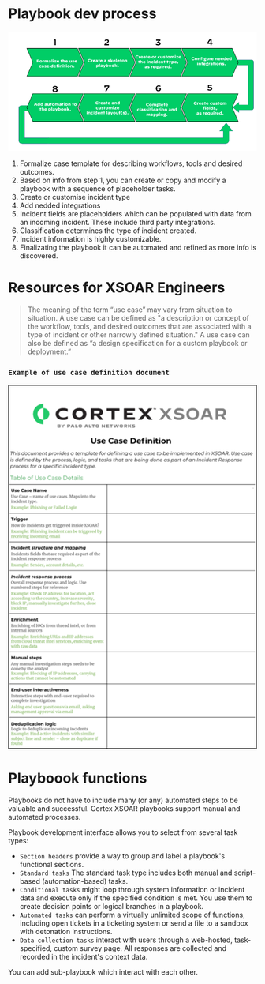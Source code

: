 # Playbook dev process
![localImage](./images/Screenshot_2.png)

1. Formalize case template for describing workflows, tools and desired outcomes.
2. Based on info from step 1, you can create or copy and modify a playbook with a sequence of placeholder tasks.
3. Create or customise incident type
4. Add nedded integrations
5. Incident fields are placeholders which can be populated with data from an incoming incident. These include third party integrations.
6. Classification determines the type of incident created.
7. Incident information is highly customizable.
8. Finalizating the playbook it can be automated and refined as more info is discovered.


# Resources for XSOAR Engineers
> The meaning of the term “use case” may vary from situation to situation. A use case can be defined as "a description or concept of the workflow, tools, and desired outcomes that are associated with a type of incident or other narrowly defined situation." A use case can also be defined as “a design specification for a custom playbook or deployment.”

### `Example of use case definition document`
![usecase](./images/use_case.png)

# Playboook functions
Playbooks do not have to include many (or any) automated steps to be valuable and successful. Cortex XSOAR playbooks support manual and automated processes.

Playbook development interface allows you to select from several task types: 
* `Section headers` provide a way to group and label a playbook's functional sections.
* `Standard tasks` The standard task type includes both manual and script-based (automation-based) tasks.
* `Conditional tasks` might loop through system information or incident data and execute only if the specified condition is met. You use them to create decision points or logical branches in a playbook.
* `Automated tasks` can perform a virtually unlimited scope of functions, including open tickets in a ticketing system or send a file to a sandbox with detonation instructions.
* `Data collection tasks` interact with users through a web-hosted, task-specified, custom survey page. All responses are collected and recorded in the incident's context data.

You can add sub-playbook which interact with each other.